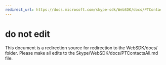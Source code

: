 ```yaml
---
redirect_url: https://docs.microsoft.com/skype-sdk/WebSDK/docs/PTContactsAll
---
```

# do not edit
This document is a redirection source for redirection to the WebSDK/docs/ folder. Please make all edits to the Skype/WebSDK/docs/PTContactsAll.md file.

